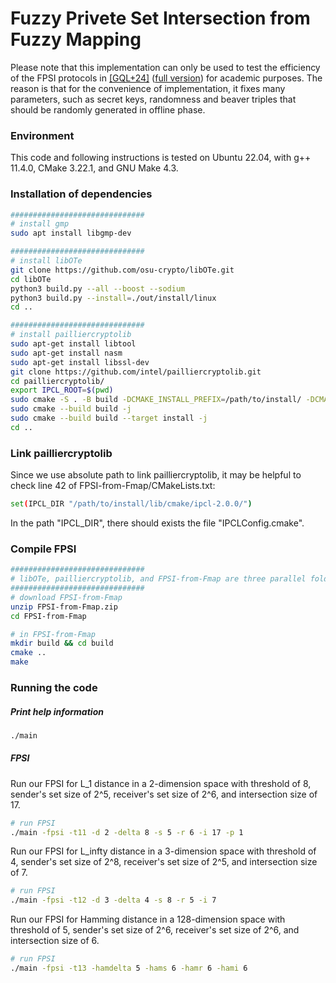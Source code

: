 # Fuzzy Privete Set Intersection from Fuzzy Mapping

Please note that this implementation can only be used to test the efficiency of the FPSI protocols in [[GQL+24]](https://doi.org/10.1007/978-981-96-0938-3_2) ([full version](https://eprint.iacr.org/2024/1462)) for academic purposes.
The reason is that for the convenience of implementation, it fixes many parameters, such as secret keys, randomness and beaver triples that should be randomly generated in offline phase.

### Environment

This code and following instructions is tested on Ubuntu 22.04, with g++ 11.4.0, CMake 3.22.1, and GNU Make 4.3.

### Installation of dependencies

```bash
##############################
# install gmp
sudo apt install libgmp-dev

##############################
# install libOTe
git clone https://github.com/osu-crypto/libOTe.git
cd libOTe
python3 build.py --all --boost --sodium
python3 build.py --install=./out/install/linux
cd ..

##############################
# install pailliercryptolib
sudo apt-get install libtool
sudo apt-get install nasm
sudo apt-get install libssl-dev
git clone https://github.com/intel/pailliercryptolib.git
cd pailliercryptolib/
export IPCL_ROOT=$(pwd)
sudo cmake -S . -B build -DCMAKE_INSTALL_PREFIX=/path/to/install/ -DCMAKE_BUILD_TYPE=Release -DIPCL_TEST=OFF -DIPCL_BENCHMARK=OFF
sudo cmake --build build -j
sudo cmake --build build --target install -j
cd ..

```

### Link pailliercryptolib
Since we use absolute path to link pailliercryptolib, it may be helpful to check line 42 of FPSI-from-Fmap/CMakeLists.txt:
```bash
set(IPCL_DIR "/path/to/install/lib/cmake/ipcl-2.0.0/")
```
In the path "IPCL_DIR", there should exists the file "IPCLConfig.cmake".

### Compile FPSI
```bash
##############################
# libOTe, pailliercryptolib, and FPSI-from-Fmap are three parallel folders in the same path
##############################
# download FPSI-from-Fmap
unzip FPSI-from-Fmap.zip
cd FPSI-from-Fmap

# in FPSI-from-Fmap
mkdir build && cd build
cmake ..
make
```

### Running the code

##### Print help information

```bash
./main
```

##### FPSI

Run our FPSI for L_1 distance in a 2-dimension space with threshold of 8, sender's set size of 2^5, receiver's set size of 2^6, and intersection size of 17.

```bash
# run FPSI 
./main -fpsi -t11 -d 2 -delta 8 -s 5 -r 6 -i 17 -p 1
```

Run our FPSI for L_infty distance in a 3-dimension space with threshold of 4, sender's set size of 2^8, receiver's set size of 2^5, and intersection size of 7.

```bash
# run FPSI 
./main -fpsi -t12 -d 3 -delta 4 -s 8 -r 5 -i 7
```

Run our FPSI for Hamming distance in a 128-dimension space with threshold of 5, sender's set size of 2^6, receiver's set size of 2^6, and intersection size of 6.

```bash
# run FPSI 
./main -fpsi -t13 -hamdelta 5 -hams 6 -hamr 6 -hami 6
```

